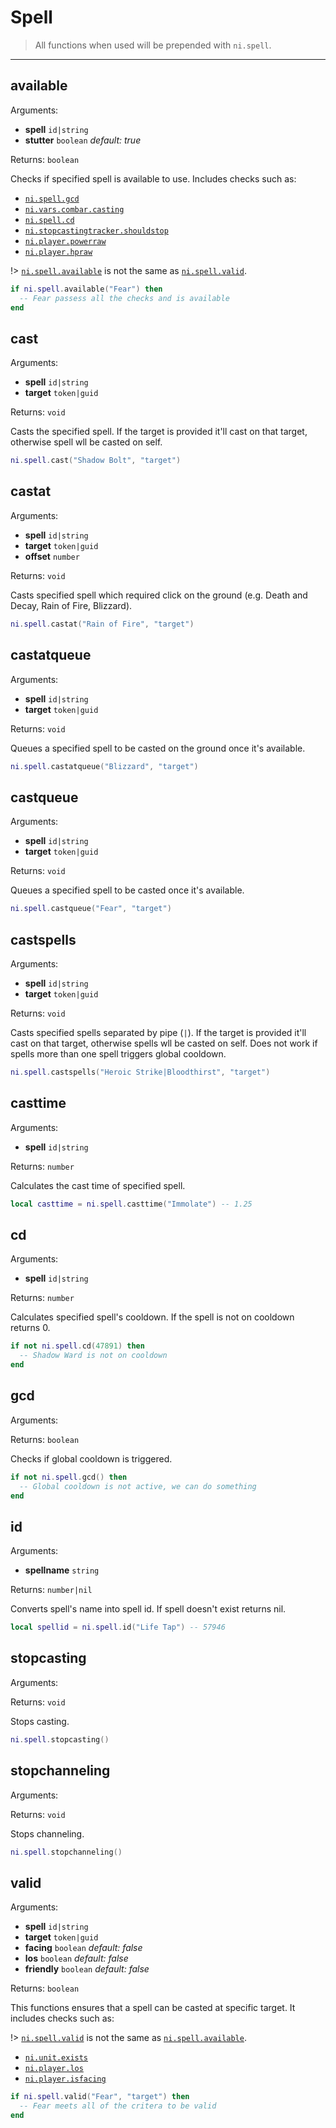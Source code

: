 # Spell

> All functions when used will be prepended with `ni.spell`.

---

## available

Arguments:

- **spell** `id|string`
- **stutter** `boolean` _default: true_

Returns: `boolean`

Checks if specified spell is available to use. Includes checks such as:

- [`ni.spell.gcd`](api/spell.md#gcd)
- [`ni.vars.combar.casting`](api/vars.md)
- [`ni.spell.cd`](api/spell.md#cd)
- [`ni.stopcastingtracker.shouldstop`](api/stopcasting.md)
- [`ni.player.powerraw`](api/player.md)
- [`ni.player.hpraw`](api/player.md)

!> [`ni.spell.available`](api/spell.md#available) is not the same as [`ni.spell.valid`](api/spell.md#valid).

```lua
if ni.spell.available("Fear") then
  -- Fear passess all the checks and is available
end
```

## cast

Arguments:

- **spell** `id|string`
- **target** `token|guid`

Returns: `void`

Casts the specified spell. If the target is provided it'll cast on that target, otherwise spell wll be casted on self.

```lua
ni.spell.cast("Shadow Bolt", "target")
```

## castat

Arguments:

- **spell** `id|string`
- **target** `token|guid`
- **offset** `number`

Returns: `void`

Casts specified spell which required click on the ground (e.g. Death and Decay, Rain of Fire, Blizzard).

```lua
ni.spell.castat("Rain of Fire", "target")
```

## castatqueue

Arguments:

- **spell** `id|string`
- **target** `token|guid`

Returns: `void`

Queues a specified spell to be casted on the ground once it's available.

```lua
ni.spell.castatqueue("Blizzard", "target")
```

## castqueue

Arguments:

- **spell** `id|string`
- **target** `token|guid`

Returns: `void`

Queues a specified spell to be casted once it's available.

```lua
ni.spell.castqueue("Fear", "target")
```

## castspells

Arguments:

- **spell** `id|string`
- **target** `token|guid`

Returns: `void`

Casts specified spells separated by pipe (`|`). If the target is provided it'll cast on that target, otherwise spells wll be casted on self. Does not work if spells more than one spell triggers global cooldown.

```lua
ni.spell.castspells("Heroic Strike|Bloodthirst", "target")
```

## casttime

Arguments:

- **spell** `id|string`

Returns: `number`

Calculates the cast time of specified spell.

```lua
local casttime = ni.spell.casttime("Immolate") -- 1.25
```

## cd

Arguments:

- **spell** `id|string`

Returns: `number`

Calculates specified spell's cooldown. If the spell is not on cooldown returns 0.

```lua
if not ni.spell.cd(47891) then
  -- Shadow Ward is not on cooldown
end
```

## gcd

Arguments:

Returns: `boolean`

Checks if global cooldown is triggered.

```lua
if not ni.spell.gcd() then
  -- Global cooldown is not active, we can do something
end
```

## id

Arguments:

- **spellname** `string`

Returns: `number|nil`

Converts spell's name into spell id. If spell doesn't exist returns nil.

```lua
local spellid = ni.spell.id("Life Tap") -- 57946
```

## stopcasting

Arguments:

Returns: `void`

Stops casting.

```lua
ni.spell.stopcasting()
```

## stopchanneling

Arguments:

Returns: `void`

Stops channeling.

```lua
ni.spell.stopchanneling()
```

## valid

Arguments:

- **spell** `id|string`
- **target** `token|guid`
- **facing** `boolean` _default: false_
- **los** `boolean` _default: false_
- **friendly** `boolean` _default: false_

Returns: `boolean`

This functions ensures that a spell can be casted at specific target. It includes checks such as:

!> [`ni.spell.valid`](api/spell.md#valid) is not the same as [`ni.spell.available`](api/spell.md#available).

- [`ni.unit.exists`](api/unit.md#exists)
- [`ni.player.los`](api/player.md)
- [`ni.player.isfacing`](api/player.md)

```lua
if ni.spell.valid("Fear", "target") then
  -- Fear meets all of the critera to be valid
end
```

